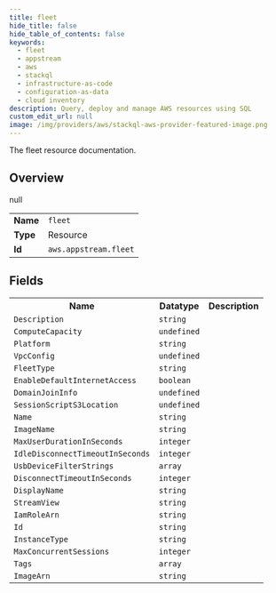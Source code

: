 ```yaml
---
title: fleet
hide_title: false
hide_table_of_contents: false
keywords:
  - fleet
  - appstream
  - aws
  - stackql
  - infrastructure-as-code
  - configuration-as-data
  - cloud inventory
description: Query, deploy and manage AWS resources using SQL
custom_edit_url: null
image: /img/providers/aws/stackql-aws-provider-featured-image.png
---
```

The fleet resource documentation.

## Overview
<table><tbody>
<tr><td><b>Name</b></td><td><code>fleet</code></td></tr>
<tr><td><b>Type</b></td><td>Resource</td></tr>
null
<tr><td><b>Id</b></td><td><code>aws.appstream.fleet</code></td></tr>
</tbody></table>

## Fields
<table><tbody>
<tr><th>Name</th><th>Datatype</th><th>Description</th></tr>
<tr><td><code>Description</code></td><td><code>string</code></td><td></td></tr><tr><td><code>ComputeCapacity</code></td><td><code>undefined</code></td><td></td></tr><tr><td><code>Platform</code></td><td><code>string</code></td><td></td></tr><tr><td><code>VpcConfig</code></td><td><code>undefined</code></td><td></td></tr><tr><td><code>FleetType</code></td><td><code>string</code></td><td></td></tr><tr><td><code>EnableDefaultInternetAccess</code></td><td><code>boolean</code></td><td></td></tr><tr><td><code>DomainJoinInfo</code></td><td><code>undefined</code></td><td></td></tr><tr><td><code>SessionScriptS3Location</code></td><td><code>undefined</code></td><td></td></tr><tr><td><code>Name</code></td><td><code>string</code></td><td></td></tr><tr><td><code>ImageName</code></td><td><code>string</code></td><td></td></tr><tr><td><code>MaxUserDurationInSeconds</code></td><td><code>integer</code></td><td></td></tr><tr><td><code>IdleDisconnectTimeoutInSeconds</code></td><td><code>integer</code></td><td></td></tr><tr><td><code>UsbDeviceFilterStrings</code></td><td><code>array</code></td><td></td></tr><tr><td><code>DisconnectTimeoutInSeconds</code></td><td><code>integer</code></td><td></td></tr><tr><td><code>DisplayName</code></td><td><code>string</code></td><td></td></tr><tr><td><code>StreamView</code></td><td><code>string</code></td><td></td></tr><tr><td><code>IamRoleArn</code></td><td><code>string</code></td><td></td></tr><tr><td><code>Id</code></td><td><code>string</code></td><td></td></tr><tr><td><code>InstanceType</code></td><td><code>string</code></td><td></td></tr><tr><td><code>MaxConcurrentSessions</code></td><td><code>integer</code></td><td></td></tr><tr><td><code>Tags</code></td><td><code>array</code></td><td></td></tr><tr><td><code>ImageArn</code></td><td><code>string</code></td><td></td></tr>
</tbody></table>